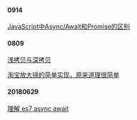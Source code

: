 #### 0914
[JavaScript中Async/Await和Promise的区别](https://www.toutiao.com/a6600516891117093389/?iid=43797080511&app=news_article&group_id=6600516891117093389&timestamp=1536886399)

#### 0809

[浅拷贝与深拷贝](https://juejin.im/post/5b5dcf8351882519790c9a2e)

[淘宝放大镜的简单实现，原来道理很简单](https://juejin.im/post/5b61ae975188251b3950f899)
#### 20180629

[理解 es7 async await](https://juejin.im/post/5b31f1516fb9a00e406a9bdf)
